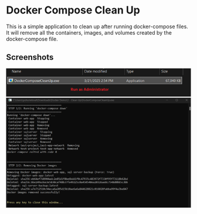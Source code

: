 # Docker Compose Clean Up
This is a simple application to clean up after running docker-compose files. It will remove all the containers, images, and volumes created by the docker-compose file.

## Screenshots
![](./screenshots/demo-0.png)
![](./screenshots/demo-1.png)

